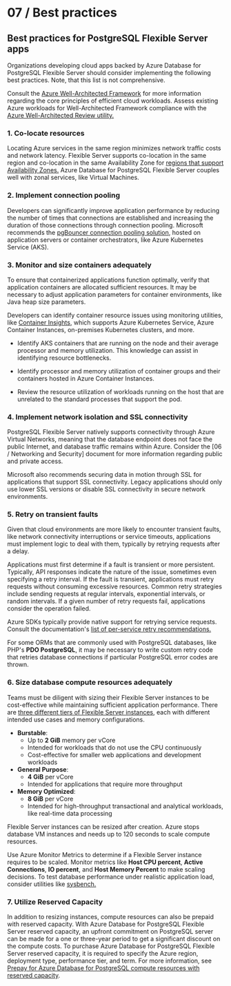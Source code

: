 # 07 / Best practices

## Best practices for PostgreSQL Flexible Server apps

Organizations developing cloud apps backed by Azure Database for PostgreSQL Flexible Server should consider implementing the following best practices. Note, that this list is not comprehensive.

Consult the [Azure Well-Architected Framework](https://learn.microsoft.com/azure/architecture/framework/) for more information regarding the core principles of efficient cloud workloads. Assess existing Azure workloads for Well-Architected Framework compliance with the [Azure Well-Architected Review utility.](https://learn.microsoft.com/assessments/?id=azure-architecture-review&mode=pre-assessment)

### 1. Co-locate resources

Locating Azure services in the same region minimizes network traffic costs and network latency. Flexible Server supports co-location in the same region and co-location in the same Availability Zone for [regions that support Availability Zones.](https://learn.microsoft.com/azure/availability-zones/az-region) Azure Database for PostgreSQL Flexible Server couples well with zonal services, like Virtual Machines.

### 2. Implement connection pooling

Developers can significantly improve application performance by reducing the number of times that connections are established and increasing the duration of those connections through connection pooling. Microsoft recommends the [pgBouncer connection pooling solution](https://techcommunity.microsoft.com/t5/azure-database-for-postgresql/steps-to-install-and-setup-pgbouncer-connection-pooling-on-azure/ba-p/3633043), hosted on application servers or container orchestrators, like Azure Kubernetes Service (AKS).

### 3. Monitor and size containers adequately

To ensure that containerized applications function optimally, verify that application containers are allocated sufficient resources. It may be necessary to adjust application parameters for container environments, like Java heap size parameters.

Developers can identify container resource issues using monitoring utilities, like [Container Insights,](https://learn.microsoft.com/azure/azure-monitor/containers/container-insights-overview) which supports Azure Kubernetes Service, Azure Container Instances, on-premises Kubernetes clusters, and more.

- Identify AKS containers that are running on the node and their average processor and memory utilization. This knowledge can assist in identifying resource bottlenecks.

- Identify processor and memory utilization of container groups and their containers hosted in Azure Container Instances.

- Review the resource utilization of workloads running on the host that are unrelated to the standard processes that support the pod.

### 4. Implement network isolation and SSL connectivity

PostgreSQL Flexible Server natively supports connectivity through Azure Virtual Networks, meaning that the database endpoint does not face the public Internet, and database traffic remains within Azure. Consider the [06 / Networking and Security] document for more information regarding public and private access.

Microsoft also recommends securing data in motion through SSL for applications that support SSL connectivity. Legacy applications should only use lower SSL versions or disable SSL connectivity in secure network environments.

### 5. Retry on transient faults

Given that cloud environments are more likely to encounter transient faults, like network connectivity interruptions or service timeouts, applications must implement logic to deal with them, typically by retrying requests after a delay.

Applications must first determine if a fault is transient or more persistent. Typically, API responses indicate the nature of the issue, sometimes even specifying a retry interval. If the fault is transient, applications must retry requests without consuming excessive resources. Common retry strategies include sending requests at regular intervals, exponential intervals, or random intervals. If a given number of retry requests fail, applications consider the operation failed.

Azure SDKs typically provide native support for retrying service requests. Consult the documentation's [list of per-service retry recommendations.](https://learn.microsoft.com/azure/architecture/best-practices/retry-service-specific)

For some ORMs that are commonly used with PostgreSQL databases, like PHP's **PDO PostgreSQL**, it may be necessary to write custom retry code that retries database connections if particular PostgreSQL error codes are thrown.

### 6. Size database compute resources adequately

Teams must be diligent with sizing their Flexible Server instances to be cost-effective while maintaining sufficient application performance. There are [three different tiers of Flexible Server instances](https://learn.microsoft.com/azure/postgresql/flexible-server/concepts-compute-storage), each with different intended use cases and memory configurations.

- **Burstable**:
  - Up to **2 GiB** memory per vCore
  - Intended for workloads that do not use the CPU continuously
  - Cost-effective for smaller web applications and development workloads
- **General Purpose**:
  - **4 GiB** per vCore
  - Intended for applications that require more throughput
- **Memory Optimized**:
  - **8 GiB** per vCore
  - Intended for high-throughput transactional and analytical workloads, like real-time data processing

Flexible Server instances can be resized after creation. Azure stops database VM instances and needs up to 120 seconds to scale compute resources.

Use Azure Monitor Metrics to determine if a Flexible Server instance requires to be scaled. Monitor metrics like **Host CPU percent**, **Active Connections**, **IO percent**, and **Host Memory Percent** to make scaling decisions. To test database performance under realistic application load, consider utilities like [sysbench.](https://wiki.postgresql.org/wiki/SysBench)

### 7. Utilize Reserved Capacity

In addition to resizing instances, compute resources can also be prepaid with reserved capacity. With Azure Database for PostgreSQL Flexible Server reserved capacity, an upfront commitment on PostgreSQL server can be made for a one or three-year period to get a significant discount on the compute costs. To purchase Azure Database for PostgreSQL Flexible Server reserved capacity, it is required to specify the Azure region, deployment type, performance tier, and term. For more information, see [Prepay for Azure Database for PostgreSQL compute resources with reserved capacity](https://learn.microsoft.com/azure/postgresql/single-server/concept-reserved-pricing).
